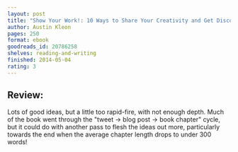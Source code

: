 ```yaml
---
layout: post
title: "Show Your Work!: 10 Ways to Share Your Creativity and Get Discovered"
author: Austin Kleon
pages: 250
format: ebook
goodreads_id: 20786258
shelves: reading-and-writing
finished: 2014-05-04
rating: 3
---
```

## Review:

Lots of good ideas, but a little too rapid-fire, with not enough depth. Much of the book went through the "tweet → blog post → book chapter" cycle, but it could do with another pass to flesh the ideas out more, particularly towards the end when the average chapter length drops to under 300 words!
